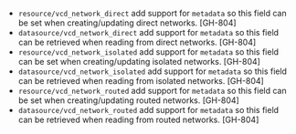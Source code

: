 * `resource/vcd_network_direct` add support for `metadata` so this field can be set when creating/updating direct networks. [GH-804]
* `datasource/vcd_network_direct` add support for `metadata` so this field can be retrieved when reading from direct networks. [GH-804]
* `resource/vcd_network_isolated` add support for `metadata` so this field can be set when creating/updating isolated networks. [GH-804]
* `datasource/vcd_network_isolated` add support for `metadata` so this field can be retrieved when reading from isolated networks. [GH-804]
* `resource/vcd_network_routed` add support for `metadata` so this field can be set when creating/updating routed networks. [GH-804]
* `datasource/vcd_network_routed` add support for `metadata` so this field can be retrieved when reading from routed networks. [GH-804]